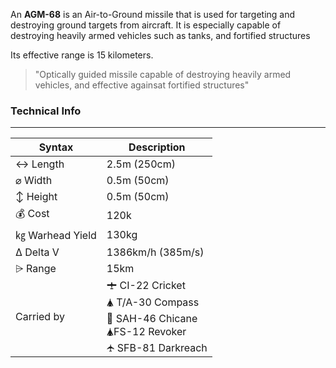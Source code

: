 An **AGM-68** is an Air-to-Ground missile that is used for targeting and destroying ground targets from aircraft. It is especially capable of destroying heavily armed vehicles such as tanks, and fortified structures 

Its effective range is 15 kilometers.

> "Optically guided missile capable of destroying heavily armed vehicles, and effective againsat fortified structures"


<span class="firstColumn">

### Technical Info
---

| Syntax       | Description |
| -----------  | ----------- |
| ↔ Length       | 2.5m (250cm)       |
| ⌀ Width        | 0.5m (50cm)       |
| ↕ Height       | 0.5m (50cm)       |
| 💰 Cost         | 120k        |
| ㎏ Warhead Yield| 130kg       |
| Δ Delta V      | 1386km/h (385m/s)       |
| ⩥ Range        | 15km       |
| Carried by      | 🛨 CI-22 Cricket<br>🛦 T/A-30 Compass<br>🚁 SAH-46 Chicane<br>🛦FS-12 Revoker<br>🛧 SFB-81 Darkreach      |

</span>